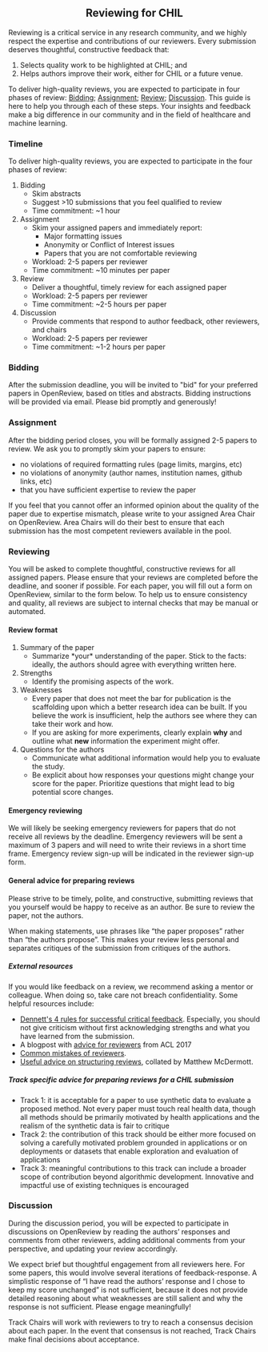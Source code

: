 ## <center> Reviewing for CHIL

Reviewing is a critical service in any research community, and we highly respect the expertise and contributions of our reviewers. Every submission deserves thoughtful, constructive feedback that:

1. Selects quality work to be highlighted at CHIL; and
2. Helps authors improve their work, either for CHIL or a future venue.

To deliver high-quality reviews, you are expected to participate in four phases of review: [Bidding](#bidding); [Assignment](#assignment); [Review](#reviewing); [Discussion](#discussion). This guide is here to help you through each of these steps. Your insights and feedback make a big difference in our community and in the field of healthcare and machine learning.

### Timeline

To deliver high-quality reviews, you are expected to participate in the four phases of review:

1. Bidding
	- Skim abstracts
	- Suggest >10 submissions that you feel qualified to review
	- Time commitment: ~1 hour
2. Assignment
	- Skim your assigned papers and immediately report:
		- Major formatting issues
		- Anonymity or Conflict of Interest issues
		- Papers that you are not comfortable reviewing
	- Workload: 2-5 papers per reviewer
	- Time commitment: ~10 minutes per paper
3. Review
	- Deliver a thoughtful, timely review for each assigned paper
	- Workload: 2-5 papers per reviewer
	- Time commitment: ~2-5 hours per paper
4. Discussion
	- Provide comments that respond to author feedback, other reviewers, and chairs
	- Workload: 2-5 papers per reviewer
	- Time commitment: ~1-2 hours per paper

### <a name="bidding"></a>Bidding

After the submission deadline, you will be invited to "bid" for your preferred papers in OpenReview, based on titles and abstracts. Bidding instructions will be provided via email. Please bid promptly and generously!

### <a name="assignment"></a>Assignment

After the bidding period closes, you will be formally assigned 2-5 papers to review. We ask you to promptly skim your papers to ensure:

- no violations of required formatting rules (page limits, margins, etc)
- no violations of anonymity (author names, institution names, github links, etc)
- that you have sufficient expertise to review the paper

If you feel that you cannot offer an informed opinion about the quality of the paper due to expertise mismatch, please write to your assigned Area Chair on OpenReview. Area Chairs will do their best to ensure that each submission has the most competent reviewers available in the pool.

### <a name="reviewing"></a>Reviewing

You will be asked to complete thoughtful, constructive reviews for all assigned papers. Please ensure that your reviews are completed before the deadline, and sooner if possible. For each paper, you will fill out a form on OpenReview, similar to the form below. To help us to ensure consistency and quality, all reviews are subject to internal checks that may be manual or automated.

#### Review format

1. Summary of the paper
    - Summarize \*your\* understanding of the paper. Stick to the facts: ideally, the authors should agree with everything written here.
2. Strengths
    - Identify the promising aspects of the work.
3. Weaknesses
    - Every paper that does not meet the bar for publication is the scaffolding upon which a better research idea can be built. If you believe the work is insufficient, help the authors see where they can take their work and how.
    - If you are asking for more experiments, clearly explain **why** and outline what **new** information the experiment might offer.
4. Questions for the authors
    - Communicate what additional information would help you to evaluate the study.
    - Be explicit about how responses your questions might change your score for the paper. Prioritize questions that might lead to big potential score changes.

#### Emergency reviewing

We will likely be seeking emergency reviewers for papers that do not receive all reviews by the deadline. Emergency reviewers will be sent a maximum of 3 papers and will need to write their reviews in a short time frame. Emergency review sign-up will be indicated in the reviewer sign-up form.

#### General advice for preparing reviews

Please strive to be timely, polite, and constructive, submitting reviews that you yourself would be happy to receive as an author. Be sure to review the paper, not the authors. 

When making statements, use phrases like “the paper proposes” rather than “the authors propose”. This makes your review less personal and separates critiques of the submission from critiques of the authors.

##### External resources

If you would like feedback on a review, we recommend asking a mentor or colleague. When doing so, take care not breach confidentiality. Some helpful resources include:

- [Dennett's 4 rules for successful critical feedback](https://www.themarginalian.org/2014/03/28/daniel-dennett-rapoport-rules-criticism/). Especially, you should not give criticism without first acknowledging strengths and what you have learned from the submission.
- A blogpost with [advice for reviewers](https://acl2017.wordpress.com/2017/02/23/last-minute-reviewing-advice/) from ACL 2017
- [Common mistakes of reviewers](https://sites.umiacs.umd.edu/elm/2016/02/01/mistakes-reviewers-make/).
- [Useful advice on structuring reviews](https://mmcdermott.github.io/How-to-PhD/skill_modules/communication#how-do-you-review-papers), collated by Matthew McDermott.

##### Track specific advice for preparing reviews for a CHIL submission

- Track 1: it is acceptable for a paper to use synthetic data to evaluate a proposed method. Not every paper must touch real health data, though all methods should be primarily motivated by health applications and the realism of the synthetic data is fair to critique
- Track 2: the contribution of this track should be either more focused on solving a carefully motivated problem grounded in applications or on deployments or datasets that enable exploration and evaluation of applications
- Track 3: meaningful contributions to this track can include a broader scope of contribution beyond algorithmic development. Innovative and impactful use of existing techniques is encouraged

### <a name="discussion"></a>Discussion

During the discussion period, you will be expected to participate in discussions on OpenReview by reading the authors’ responses and comments from other reviewers, adding additional comments from your perspective, and updating your review accordingly.

We expect brief but thoughtful engagement from all reviewers here. For some papers, this would involve several iterations of feedback-response. A simplistic response of “I have read the authors’ response and I chose to keep my score unchanged” is not sufficient, because it does not provide detailed reasoning about what weaknesses are still salient and why the response is not sufficient. Please engage meaningfully!

Track Chairs will work with reviewers to try to reach a consensus decision about each paper. In the event that consensus is not reached, Track Chairs make final decisions about acceptance.
